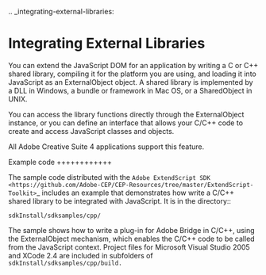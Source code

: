 .. _integrating-external-libraries:

Integrating External Libraries
==============================
You can extend the JavaScript DOM for an application by writing a C or C++ shared library, compiling it for
the platform you are using, and loading it into JavaScript as an ExternalObject object. A shared library is
implemented by a DLL in Windows, a bundle or framework in Mac OS, or a SharedObject in UNIX.

You can access the library functions directly through the ExternalObject instance, or you can define an
interface that allows your C/C++ code to create and access JavaScript classes and objects.

All Adobe Creative Suite 4 applications support this feature.

Example code
++++++++++++

The sample code distributed with the `Adobe ExtendScript SDK <https://github.com/Adobe-CEP/CEP-Resources/tree/master/ExtendScript-Toolkit>`_ includes an example that demonstrates
how write a C/C++ shared library to be integrated with JavaScript. It is in the directory::

    sdkInstall/sdksamples/cpp/

The sample shows how to write a plug-in for Adobe Bridge in C/C++, using the ExternalObject
mechanism, which enables the C/C++ code to be called from the JavaScript context. Project files for
Microsoft Visual Studio 2005 and XCode 2.4 are included in subfolders of ``sdkInstall/sdksamples/cpp/build.``

